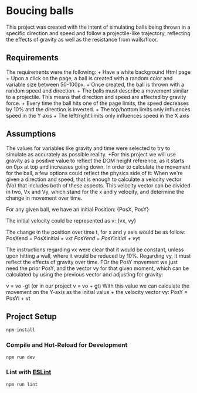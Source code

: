 # Boucing balls


This project was created with the intent of simulating balls being thrown in a specific direction and speed and follow a projectile-like trajectory, reflecting the effects of gravity as well as the resistance from walls/floor.


## Requirements
The requirements were the following:
	+ Have a white background Html page
	+ Upon a click on the page, a ball is created with a random color and variable size between 50-100px.
	+ Once created, the ball is thrown with a random speed and direction.
	+ The balls must describe a movement similar to a projectile. This means that direction and speed are affected by gravity force.
	+ Every time the ball hits one of the page limits, the speed decreases by 10% and the direction is inverted.
	+ The top/bottom limits only influences speed in the Y axis
	+ The left/right limits only influences speed in the X axis

## Assumptions
The values for variables like gravity and time were selected to try to simulate as accurately as possible reality.
	+For this project we will use gravity as a positive value to reflect the DOM height reference, as it starts on 0px at top and increases going down.
In order to calculate the movement for the ball, a few options could reflect the physics side of it:
When we're given a direction and speed, that is enough to calculate a velocity vector (Vo) that includes both of these aspects.
This velocity vector can be divided in two, Vx and Vy, which stand for the x and y velocity, and determine the change in movement over time.


For any given ball, we have an initial 
Position: {PosX, PosY}

The initial velocity could be represented as 
v: {vx, vy}

The change in the position over time t, for x and y axis would be as follow:
PosXend = PosXinitial + vx*t
PosYend = PosYinitial + vy*t

The instructions regarding vx were clear that it would be constant, unless upon hitting a wall, where it would be reduced by 10%.
Regarding vy, it must reflect the effects of gravity over time.
FOr the PosY movement we just need the prior PosY, and the vector vy for that given moment, which can be calculated by using the previous vector and adjusting for gravity:

v = vo -gt (or in our project v = vo + gt)
With this value we can calculate the movement on the Y-axis as the initial value + the velocity vector vy:
PosY = PosYi + vt

## Project Setup

```sh
npm install
```

### Compile and Hot-Reload for Development

```sh
npm run dev
```


### Lint with [ESLint](https://eslint.org/)

```sh
npm run lint
```
